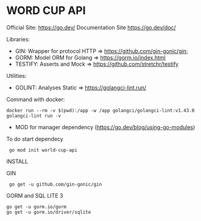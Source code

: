 # WORD CUP API

Official Site: https://go.dev/
Documentation Site https://go.dev/doc/

Libraries:

- GIN: Wrapper for protocol HTTP => https://github.com/gin-gonic/gin;
- GORM: Model ORM for Golang => https://gorm.io/index.html
- TESTIFY: Asserts and Mock => https://github.com/stretchr/testify 


Utilities: 

- GOLINT: Analyses Static => https://golangci-lint.run/

Command with docker:

````
docker run --rm -v $(pwd):/app -w /app golangci/golangci-lint:v1.43.0 golangci-lint run -v
````

- MOD for manager dependency (https://go.dev/blog/using-go-modules)

To do start dependecy 

````
 go mod init world-cup-api
 ````

INSTALL 

GIN

````
 go get -u github.com/gin-gonic/gin
 ````

GORM and SQL LITE 3

````
go get -u gorm.io/gorm
go get -u gorm.io/driver/sqlite
````
